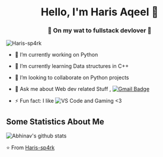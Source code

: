 <h1 align="center"> Hello, I'm Haris Aqeel 👋 </h1>
<h3 align="center">🚀 On my wat to fullstack devlover 🚀</h3>

<p align="left"> <img src="https://komarev.com/ghpvc/?username=Haris-sp4rk" alt="Haris-sp4rk" /> </p>

- 🔭 I’m currently working on Python 
- 🌱 I’m currently learning Data structures in C++
- 👯 I’m looking to collaborate on Python projects
- 💬 Ask me about Web dev related Stuff 
, [![Gmail Badge](https://img.shields.io/badge/-Gmail-c14438?style=flat-square&logo=Gmail&logoColor=white&link=mailto:shuklaraghav321.com)](mailto:k190249@nu.edu.pk)

- ⚡ Fun fact: I like ![VS Code](http://img.shields.io/badge/-VS%20Code-007ACC?style=flat-square&logo=visual-studio-code&logoColor=ffffff) and Gaming <3

## Some Statistics About Me
![Abhinav's github stats](https://github-readme-stats.vercel.app/api?username=Haris-sp4rk&&show_icons=true&title_color=ffffff&icon_color=bb2acf&text_color=daf7dc&bg_color=151515)<br>

⭐️ From [Haris-sp4rk](https://github.com/Haris-sp4rk)
